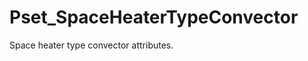 # Pset_SpaceHeaterTypeConvector

Space heater type convector attributes.
<!-- end of short definition -->

